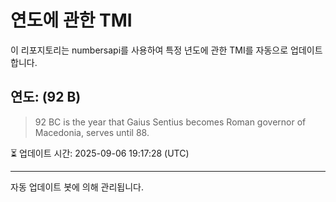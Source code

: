 
# 연도에 관한 TMI

이 리포지토리는 numbersapi를 사용하여 특정 년도에 관한 TMI를 자동으로 업데이트합니다.

## 연도: (92 B)
> 92 BC is the year that Gaius Sentius becomes Roman governor of Macedonia, serves until 88.

⏳ 업데이트 시간: 2025-09-06 19:17:28 (UTC)

---
자동 업데이트 봇에 의해 관리됩니다.

